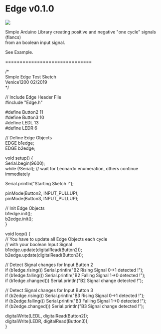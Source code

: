 # Edge v0.1.0
![](https://img.shields.io/github/license/venice1200/Edge.svg?style=flat) 
  
Simple Arduino Library creating positive and negative "one cycle" signals (flancs)  
from an boolean input signal. 
  
See Example.  
  
==============================
  
/*  
  Simple Edge Test Sketch  
  Venice1200 02/2019  
*/  
  
// Include Edge Header File  
#include "Edge.h"  
  
#define Button2 11  
#define Button3 10  
#define LEDL 13  
#define LEDR 6  
  
// Define Edge Objects  
EDGE b1edge;  
EDGE b2edge;  
  
void setup() {  
  Serial.begin(9600);  
  while (!Serial); // wait for Leonardo enumeration, others continue immediately  
  
  Serial.println("Starting Sketch !");  
  
  pinMode(Button2, INPUT_PULLUP);  
  pinMode(Button3, INPUT_PULLUP);  
  
  // Init Edge Objects  
  b1edge.init();  
  b2edge.init();  
}  
  
void loop() {  
  // You have to update all Edge Objects each cycle  
  // with your boolean Input Signal  
  b1edge.update(digitalRead(Button2));  
  b2edge.update(digitalRead(Button3));  

  // Detect Signal changes for Input Button 2  
  if (b1edge.rising())  Serial.println("B2 Rising Signal 0->1 detected !");  
  if (b1edge.falling()) Serial.println("B2 Falling Signal 1->0 detected !");  
  if (b1edge.changed()) Serial.println("B2 Signal change detected !");  
    
  // Detect Signal changes for Input Button 3  
  if (b2edge.rising())  Serial.println("B3 Rising Signal 0->1 detected !");  
  if (b2edge.falling()) Serial.println("B3 Falling Signal 1->0 detected !");  
  if (b2edge.changed()) Serial.println("B3 Signal change detected !");  
  
  digitalWrite(LEDL, digitalRead(Button2));   
  digitalWrite(LEDR, digitalRead(Button3));   
}  
 
  
